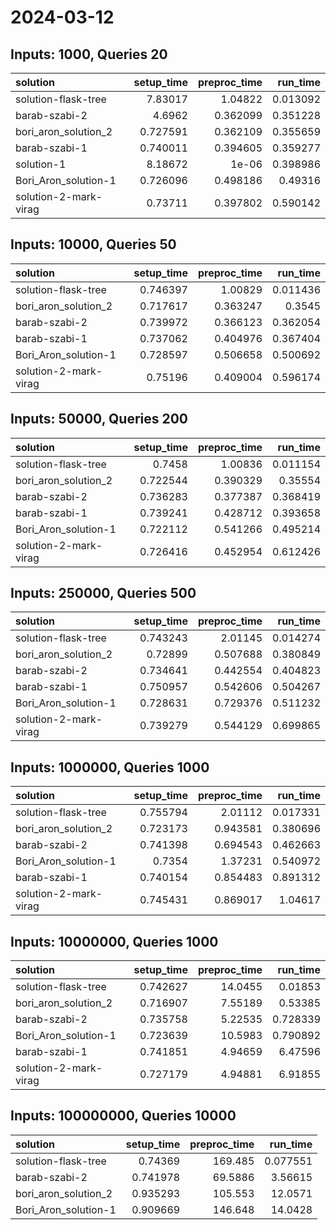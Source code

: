 # 2024-03-12

## Inputs: 1000, Queries 20

| solution              |   setup_time |   preproc_time |   run_time |
|:----------------------|-------------:|---------------:|-----------:|
| solution-flask-tree   |     7.83017  |       1.04822  |   0.013092 |
| barab-szabi-2         |     4.6962   |       0.362099 |   0.351228 |
| bori_aron_solution_2  |     0.727591 |       0.362109 |   0.355659 |
| barab-szabi-1         |     0.740011 |       0.394605 |   0.359277 |
| solution-1            |     8.18672  |       1e-06    |   0.398986 |
| Bori_Aron_solution-1  |     0.726096 |       0.498186 |   0.49316  |
| solution-2-mark-virag |     0.73711  |       0.397802 |   0.590142 |

## Inputs: 10000, Queries 50

| solution              |   setup_time |   preproc_time |   run_time |
|:----------------------|-------------:|---------------:|-----------:|
| solution-flask-tree   |     0.746397 |       1.00829  |   0.011436 |
| bori_aron_solution_2  |     0.717617 |       0.363247 |   0.3545   |
| barab-szabi-2         |     0.739972 |       0.366123 |   0.362054 |
| barab-szabi-1         |     0.737062 |       0.404976 |   0.367404 |
| Bori_Aron_solution-1  |     0.728597 |       0.506658 |   0.500692 |
| solution-2-mark-virag |     0.75196  |       0.409004 |   0.596174 |

## Inputs: 50000, Queries 200

| solution              |   setup_time |   preproc_time |   run_time |
|:----------------------|-------------:|---------------:|-----------:|
| solution-flask-tree   |     0.7458   |       1.00836  |   0.011154 |
| bori_aron_solution_2  |     0.722544 |       0.390329 |   0.35554  |
| barab-szabi-2         |     0.736283 |       0.377387 |   0.368419 |
| barab-szabi-1         |     0.739241 |       0.428712 |   0.393658 |
| Bori_Aron_solution-1  |     0.722112 |       0.541266 |   0.495214 |
| solution-2-mark-virag |     0.726416 |       0.452954 |   0.612426 |

## Inputs: 250000, Queries 500

| solution              |   setup_time |   preproc_time |   run_time |
|:----------------------|-------------:|---------------:|-----------:|
| solution-flask-tree   |     0.743243 |       2.01145  |   0.014274 |
| bori_aron_solution_2  |     0.72899  |       0.507688 |   0.380849 |
| barab-szabi-2         |     0.734641 |       0.442554 |   0.404823 |
| barab-szabi-1         |     0.750957 |       0.542606 |   0.504267 |
| Bori_Aron_solution-1  |     0.728631 |       0.729376 |   0.511232 |
| solution-2-mark-virag |     0.739279 |       0.544129 |   0.699865 |

## Inputs: 1000000, Queries 1000

| solution              |   setup_time |   preproc_time |   run_time |
|:----------------------|-------------:|---------------:|-----------:|
| solution-flask-tree   |     0.755794 |       2.01112  |   0.017331 |
| bori_aron_solution_2  |     0.723173 |       0.943581 |   0.380696 |
| barab-szabi-2         |     0.741398 |       0.694543 |   0.462663 |
| Bori_Aron_solution-1  |     0.7354   |       1.37231  |   0.540972 |
| barab-szabi-1         |     0.740154 |       0.854483 |   0.891312 |
| solution-2-mark-virag |     0.745431 |       0.869017 |   1.04617  |

## Inputs: 10000000, Queries 1000

| solution              |   setup_time |   preproc_time |   run_time |
|:----------------------|-------------:|---------------:|-----------:|
| solution-flask-tree   |     0.742627 |       14.0455  |   0.01853  |
| bori_aron_solution_2  |     0.716907 |        7.55189 |   0.53385  |
| barab-szabi-2         |     0.735758 |        5.22535 |   0.728339 |
| Bori_Aron_solution-1  |     0.723639 |       10.5983  |   0.790892 |
| barab-szabi-1         |     0.741851 |        4.94659 |   6.47596  |
| solution-2-mark-virag |     0.727179 |        4.94881 |   6.91855  |

## Inputs: 100000000, Queries 10000

| solution             |   setup_time |   preproc_time |   run_time |
|:---------------------|-------------:|---------------:|-----------:|
| solution-flask-tree  |     0.74369  |       169.485  |   0.077551 |
| barab-szabi-2        |     0.741978 |        69.5886 |   3.56615  |
| bori_aron_solution_2 |     0.935293 |       105.553  |  12.0571   |
| Bori_Aron_solution-1 |     0.909669 |       146.648  |  14.0428   |